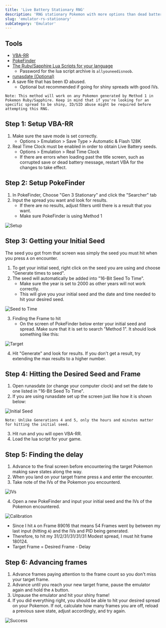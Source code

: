 ```yaml
---
title: 'Live Battery Stationary RNG'
description: 'RNG stationary Pokemon with more options than dead battery'
slug: 'emulator-rs-stationary'
subCategory: 'Emulator'
---
```


## Tools

- [VBA-RR](https://code.google.com/archive/p/vba-rerecording/downloads)
- [PokeFinder](https://github.com/Admiral-Fish/PokeFinder/releases)
- [The Ruby/Sapphire Lua Scripts for your language](http://pokerng.forumcommunity.net/?t=56443955)
  - Password for the lua script archive is `allyouneedisnoob`.
- [runasdate (Optional)](https://www.nirsoft.net/utils/run_as_date.html)
- A save file that has been ID abused.
  - Optional but recommended if going for shiny spreads with good IVs.

```
Note: This method will work on any Pokemon generated by Method 1 in Pokemon Ruby/Sapphire. Keep in mind that if you're looking for an specific spread to be shiny, ID/SID abuse might be required before attempting this RNG.
```

## Step 1: Setup VBA-RR

1. Make sure the save mode is set correctly.
   - Options > Emulation > Save Type > Automatic & Flash 128K
2. Real Time Clock must be enabled in order to obtain Live Battery seeds.
   - Options > Emulation > Real Time Clock
   - If there are errors when loading past the title screen, such as corrupted save or dead battery message, restart VBA for the changes to take effect.

## Step 2: Setup PokeFinder

1. In PokeFinder, Choose "Gen 3 Stationary" and click the "Searcher" tab
2. Input the spread you want and look for results.
   - If there are no results, adjust filters until there is a result that you want.
   - Make sure PokeFinder is using Method 1

![Setup](../../images/Ruby-Sapphire/Stationary/Setup.png)

## Step 3: Getting your Initial Seed

The seed you got from that screen was simply the seed you must hit when you press `A` on encounter.

1. To get your initial seed, right click on the seed you are using and choose "Generate times to seed".
2. The seed will automatically be added into "16-Bit Seed To Time".
   - Make sure the year is set to 2000 as other years will not work correctly.
   - This will give you your initial seed and the date and time needed to hit your desired seed.

![Seed to Time](../../images/Ruby-Sapphire/Stationary/Seed-to-Time.png)

3. Finding the Frame to hit
   - On the screen of PokeFinder below enter your initial seed and spread. Make sure that it is set to search "Method 1". It should look something like this:

![Target](../../images/Ruby-Sapphire/Stationary/Target.png)

4. Hit "Generate" and look for results. If you don't get a result, try extending the max results to a higher number.

## Step 4: Hitting the Desired Seed and Frame

1.  Open runasdate (or change your computer clock) and set the date to one listed in "16-Bit Seed To Time".
2.  If you are using runasdate set up the screen just like how it is shown below:

![Initial Seed](../../images/Ruby-Sapphire/Stationary/Initial-Seed.png)

```
Note: Unlike Generations 4 and 5, only the hours and minutes matter for hitting the initial seed.
```

3. Hit run and you will open VBA-RR.
4. Load the lua script for your game.

## Step 5: Finding the delay

1. Advance to the final screen before encountering the target Pokemon making save states along the way.
2. When you land on your target frame press `A` and enter the encounter.
3. Take note of the IVs of the Pokemon you encounterd.

![IVs](../../images/Ruby-Sapphire/Stationary/IVs.png)

4. Open a new PokeFinder and input your initial seed and the IVs of the Pokemon encountered.

![Calibration](../../images/Ruby-Sapphire/Stationary/Calibration.png)

- Since I hit `A` on Frame 89016 that means 54 Frames went by between my last input (hitting `A`) and the IVs and PID being generated.
- Therefore, to hit my 31/2/31/31/31/31 Modest spread, I must hit frame 180124.
- Target Frame = Desired Frame - Delay

## Step 6: Advancing frames

1. Advance frames paying attention to the frame count so you don't miss your target frame.
2. Advance until you reach your new target frame, pause the emulator again and hold the `A` button.
3. Unpause the emulator and hit your shiny frame!
4. If you did everything right, you should be able to hit your desired spread on your Pokemon. If not, calculate how many frames you are off, reload a previous save state, adjust accordingly, and try again.

![Success](../../images/Ruby-Sapphire/Stationary/Success.png)
